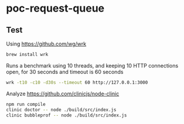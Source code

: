 # poc-request-queue

## Test

Using https://github.com/wg/wrk

```bash
brew install wrk
```

Runs a benchmark using 10 threads, and keeping 10 HTTP connections open, for 30 seconds and timeout is 60 seconds

```bash
wrk -t10 -c10 -d30s --timeout 60 http://127.0.0.1:3000
```

Analyze https://github.com/clinicjs/node-clinic

```bash
npm run compile
clinic doctor -- node ./build/src/index.js
clinic bubbleprof -- node ./build/src/index.js
```
